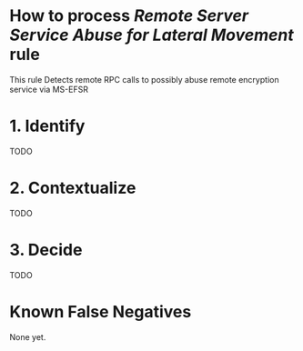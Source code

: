 # How to process *Remote Server Service Abuse for Lateral Movement* rule
This rule Detects remote RPC calls to possibly abuse remote encryption service via MS-EFSR

# 1. Identify
TODO

# 2. Contextualize
TODO

# 3. Decide
TODO

# Known False Negatives
None yet.
